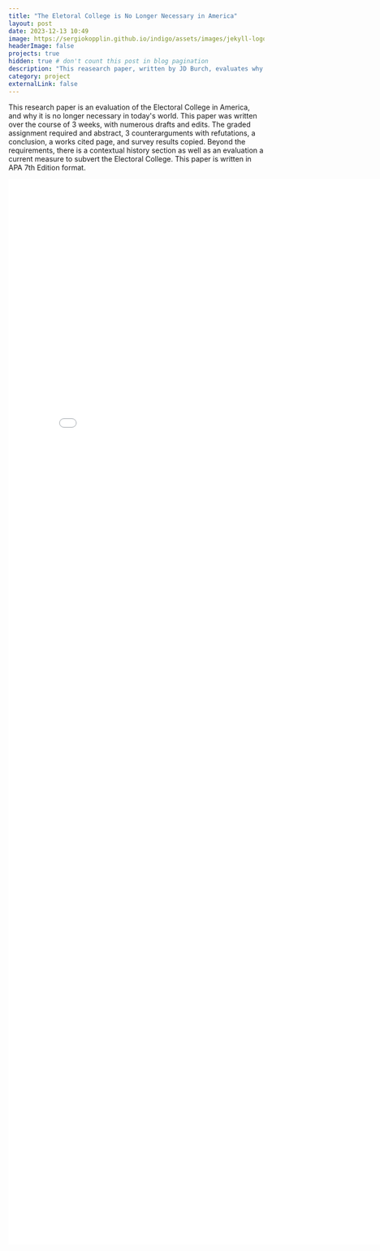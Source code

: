 ```yaml
---
title: "The Eletoral College is No Longer Necessary in America"
layout: post
date: 2023-12-13 10:49
image: https://sergiokopplin.github.io/indigo/assets/images/jekyll-logo-light-solid.png
headerImage: false
projects: true
hidden: true # don't count this post in blog pagination
description: "This reasearch paper, written by JD Burch, evaluates why the Electoral College is no longer necessary in America"
category: project
externalLink: false
---
```


This research paper is an evaluation of the Electoral College in America, and why it is no longer necessary in today's world. This paper was written over the course of 3 weeks, with numerous drafts and edits. The graded assignment required and abstract, 3 counterarguments with refutations, a conclusion, a works cited page, and survey results copied. Beyond the requirements, there is a contextual history section as well as an evaluation a current measure to subvert the Electoral College. This paper is written in APA 7th Edition format.

<div>
  <embed src="Paper.pdf" width="800px" height="2100px"/>
</div>
